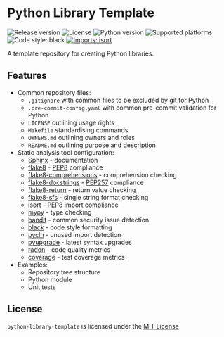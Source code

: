# Python Library Template

![Release version](https://img.shields.io/badge/version-0.0.0-green)
![License](https://img.shields.io/badge/license-MIT-blue)
![Python version](https://img.shields.io/badge/python-3.10-blue)
![Supported platforms](https://img.shields.io/badge/platforms-macOS%20%7C%20Windows%20%7C%20Linux-green)
![Code style: black](https://img.shields.io/badge/code%20style-black-000000.svg)
[![Imports: isort](https://img.shields.io/badge/%20imports-isort-%231674b1?style=flat&labelColor=ef8336)](https://pycqa.github.io/isort/)

A template repository for creating Python libraries.

## Features

- Common repository files:
  - `.gitignore` with common files to be excluded by git for Python
  - `.pre-commit-config.yaml` with common pre-commit validation for Python
  - `LICENSE` outlining usage rights
  - `Makefile` standardising commands
  - `OWNERS.md` outlining owners and roles
  - `README.md` outlining purpose and description
- Static analysis tool configuration:
  - [Sphinx](https://www.sphinx-doc.org/en/master/) - documentation
  - [flake8](https://flake8.pycqa.org/en/latest/) - [PEP8](https://www.python.org/dev/peps/pep-0008/) compliance
  - [flake8-comprehensions](https://pypi.org/project/flake8-comprehensions/) - comprehension checking
  - [flake8-docstrings](https://github.com/PyCQA/flake8-docstrings) - [PEP257](https://www.python.org/dev/peps/pep-0257/) compliance
  - [flake8-return](https://pypi.org/project/flake8-return/) - return value checking
  - [flake8-sfs](https://pypi.org/project/flake8-sfs/) - single string format checking
  - [isort](https://pycqa.github.io/isort/) - [PEP8](https://www.python.org/dev/peps/pep-0008/) import compliance
  - [mypy](https://mypy.readthedocs.io) - type checking
  - [bandit](https://bandit.readthedocs.io/en/latest/) - common security issue detection
  - [black](https://black.readthedocs.io/en/stable/) - code style formatting
  - [pycln](https://hadialqattan.github.io/pycln/#/) - unused import detection
  - [pyupgrade](https://github.com/asottile/pyupgrade) - latest syntax upgrades
  - [radon](https://pypi.org/project/radon/) - code quality metrics
  - [coverage](https://coverage.readthedocs.io/en/6.2/) - test coverage metrics
- Examples:
  - Repository tree structure
  - Python module
  - Unit tests

## License

`python-library-template` is licensed under the [MIT License](https://opensource.org/licenses/MIT)
